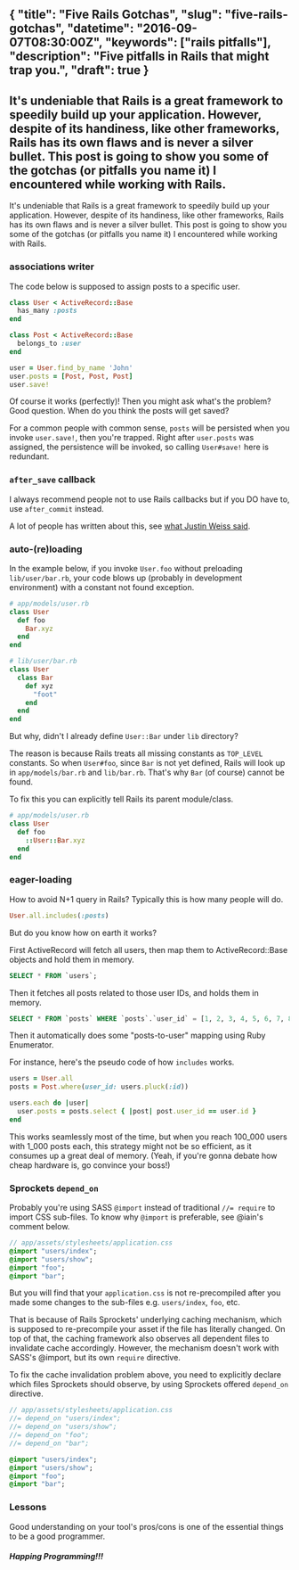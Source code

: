 {
  "title": "Five Rails Gotchas",
  "slug": "five-rails-gotchas",
  "datetime": "2016-09-07T08:30:00Z",
  "keywords": ["rails pitfalls"],
  "description": "Five pitfalls in Rails that might trap you.",
  "draft": true
}
---
It's undeniable that Rails is a great framework to speedily build up your application.
However, despite of its handiness, like other frameworks, Rails has its own flaws and
is never a silver bullet. This post is going to show you some of the gotchas (or pitfalls you name it)
I encountered while working with Rails.
---
It's undeniable that Rails is a great framework to speedily build up your application.
However, despite of its handiness, like other frameworks, Rails has its own flaws and
is never a silver bullet. This post is going to show you some of the gotchas (or pitfalls you name it)
I encountered while working with Rails.

### associations writer

The code below is supposed to assign posts to a specific user.

```ruby
class User < ActiveRecord::Base
  has_many :posts
end

class Post < ActiveRecord::Base
  belongs_to :user
end

user = User.find_by_name 'John'
user.posts = [Post, Post, Post]
user.save!
```

Of course it works (perfectly)! Then you might ask what's the problem?  Good question.
When do you think the posts will get saved?

For a common people with common sense, `posts` will be persisted when you
invoke `user.save!`, then you're trapped. Right after `user.posts` was assigned,
the persistence will be invoked, so calling `User#save!` here is redundant.

### `after_save` callback

I always recommend people not to use Rails callbacks but if you DO have to, use
`after_commit` instead.

A lot of people has written about this, see
[what Justin Weiss said](http://www.justinweiss.com/articles/a-couple-callback-gotchas-and-a-rails-5-fix/).

### auto-(re)loading

In the example below, if you invoke `User.foo` without preloading
`lib/user/bar.rb`, your code blows up (probably in development environment) with a constant
not found exception.

```ruby
# app/models/user.rb
class User
  def foo
    Bar.xyz
  end
end

# lib/user/bar.rb
class User
  class Bar
    def xyz
      "foot"
    end
  end
end
```

But why, didn't I already define `User::Bar` under `lib` directory?

The reason is because Rails treats all missing constants as `TOP_LEVEL`
constants. So when `User#foo`, since `Bar` is not yet defined, Rails will look
up in `app/models/bar.rb` and `lib/bar.rb`. That's why `Bar` (of course) cannot be found.

To fix this you can explicitly tell Rails its parent module/class.

```ruby
# app/models/user.rb
class User
  def foo
    ::User::Bar.xyz
  end
end
```

### eager-loading

How to avoid N+1 query in Rails? Typically this is how many people will do.

```ruby
User.all.includes(:posts)
```

But do you know how on earth it works?

First ActiveRecord will fetch all users, then map them to ActiveRecord::Base
objects and hold them in memory.

```sql
SELECT * FROM `users`;
```

Then it fetches all posts related to those user IDs, and holds them in memory.

```sql
SELECT * FROM `posts` WHERE `posts`.`user_id` = [1, 2, 3, 4, 5, 6, 7, 8, ..., N]
```

Then it automatically does some "posts-to-user" mapping using Ruby Enumerator.

For instance, here's the pseudo code of how `includes` works.

```ruby
users = User.all
posts = Post.where(user_id: users.pluck(:id))

users.each do |user|
  user.posts = posts.select { |post| post.user_id == user.id }
end
```

This works seamlessly most of the time, but when you reach 100_000 users with 1_000
posts each, this strategy might not be so efficient, as it consumes up a great
deal of memory. (Yeah, if you're gonna debate how cheap hardware is, go convince your
boss!)

### Sprockets `depend_on`

Probably you're using SASS `@import` instead of traditional `//= require` to import
CSS sub-files. To know why `@import` is preferable, see @iain's comment below.

```sass
// app/assets/stylesheets/application.css
@import "users/index";
@import "users/show";
@import "foo";
@import "bar";
```

But you will find that your `application.css` is not re-precompiled after you made some
changes to the sub-files e.g. `users/index`, `foo`, etc.

That is because of Rails Sprockets' underlying caching mechanism, which is supposed to
re-precompile your asset if the file has literally changed. On top of that, the caching
framework also observes all dependent files to invalidate cache accordingly. However,
the mechanism doesn't work with SASS's @import, but its own `require` directive.

To fix the cache invalidation problem above, you need to explicitly declare which files
Sprockets should observe, by using Sprockets offered `depend_on` directive.

```sass
// app/assets/stylesheets/application.css
//= depend_on "users/index";
//= depend_on "users/show";
//= depend_on "foo";
//= depend_on "bar";

@import "users/index";
@import "users/show";
@import "foo";
@import "bar";
```

### Lessons

Good understanding on your tool's pros/cons is one of the essential things to be a good programmer.

##### Happing Programming!!!
